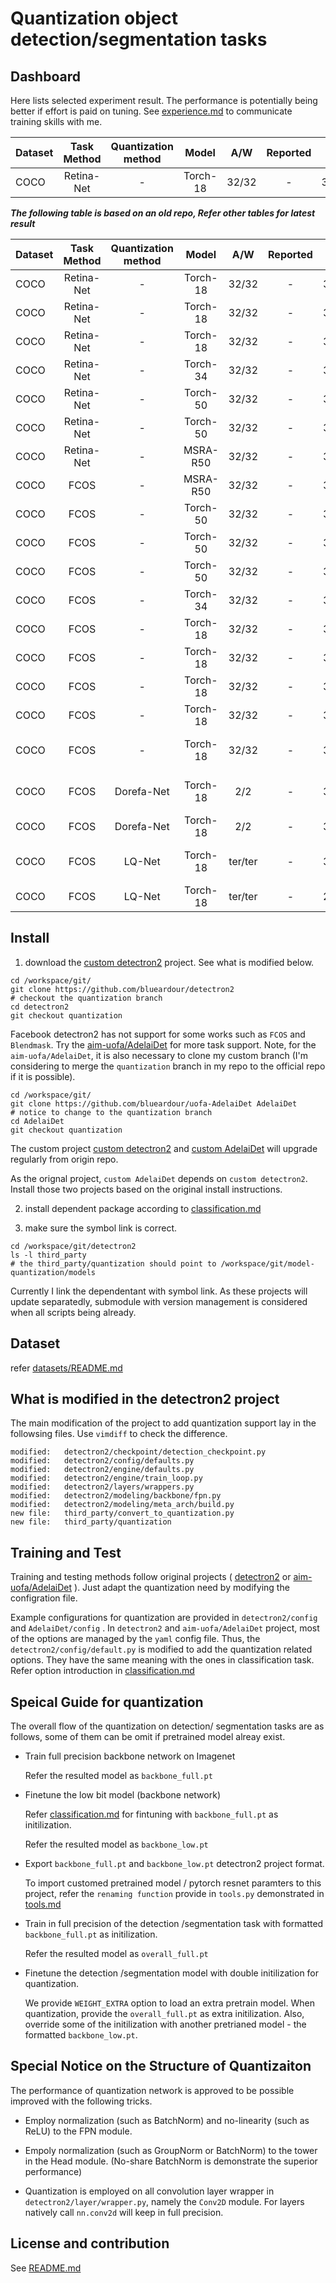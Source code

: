 # Quantization object detection/segmentation tasks

## Dashboard

Here lists selected experiment result. The performance is potentially being better if effort is paid on tuning. See [experience.md](experience.md) to communicate training skills with me.

Dataset | Task Method | Quantization method | Model | A/W | Reported | AP  | Comment 
--- |:---:|:---:|:---:|:---:|:---:|:---:|:---:
COCO | Retina-Net | - | Torch-18 | 32/32 | - | 31.5 | 1x


***The following table is based on an old repo, Refer other tables for latest result***

Dataset | Task Method | Quantization method | Model | A/W | Reported | AP  | Comment 
--- |:---:|:---:|:---:|:---:|:---:|:---:|:---:
COCO | Retina-Net | - | Torch-18 | 32/32 | - | 31.5 | 1x
COCO | Retina-Net | - | Torch-18 | 32/32 | - | 32.8 | 1x, FPN-BN,Head-GN
COCO | Retina-Net | - | Torch-18 | 32/32 | - | 33.0 | 1x, FPN-BN,Head-BN
COCO | Retina-Net | - | Torch-34 | 32/32 | - | 35.2 | 1x
COCO | Retina-Net | - | Torch-50 | 32/32 | - | 36.6 | 1x
COCO | Retina-Net | - | Torch-50 | 32/32 | - | 37.8 | 1x, FPN-BN,Head-BN
COCO | Retina-Net | - | MSRA-R50 | 32/32 | - | 36.4 | 1x
COCO | FCOS | - | MSRA-R50 | 32/32 | - | 38.6 | 1x
COCO | FCOS | - | Torch-50 | 32/32 | - | 38.4 | 1x
COCO | FCOS | - | Torch-50 | 32/32 | - | 38.5 | 1x,FPN-BN
COCO | FCOS | - | Torch-50 | 32/32 | - | 38.9 | 1x,FPN-BN,Head-BN
COCO | FCOS | - | Torch-34 | 32/32 | - | 37.3 | 1x
COCO | FCOS | - | Torch-18 | 32/32 | - | 32.2 | 1x
COCO | FCOS | - | Torch-18 | 32/32 | - | 33.4 | 1x,FPN-BN
COCO | FCOS | - | Torch-18 | 32/32 | - | 33.9 | 1x,FPN-BN, FP16
COCO | FCOS | - | Torch-18 | 32/32 | - | 33.9 | 1x,FPN-BN,Head-BN
COCO | FCOS | - | Torch-18 | 32/32 | - | 34.3 | 1x,FPN-SyncBN,Head-SyncBN
COCO | FCOS | Dorefa-Net | Torch-18 | 2/2 | - | 33.4 | 1x,FPN-BN, Quantize-Backbone
COCO | FCOS | Dorefa-Net | Torch-18 | 2/2 | - | 30.3 | 1x,FPN-BN, Quantize-All
COCO | FCOS | LQ-Net | Torch-18 | ter/ter | - | 32.6 | 1x,FPN-BN, Quantize-Backbone
COCO | FCOS | LQ-Net | Torch-18 | ter/ter | - | 26.2 | 1x,FPN-BN, Quantize-All


## Install

1. download the [custom detectron2](https://github.com/blueardour/detectron2) project. See what is modified below.

```
cd /workspace/git/
git clone https://github.com/blueardour/detectron2
# checkout the quantization branch
cd detectron2
git checkout quantization
```
Facebook detectron2 has not support for some works such as `FCOS` and `Blendmask`. Try the [aim-uofa/AdelaiDet](https://github.com/aim-uofa/AdelaiDet) for more task support. Note, for the `aim-uofa/AdelaiDet`, it is also necessary to clone my custom branch (I'm considering to merge the `quantization` branch in my repo to the official repo if it is possible).

```
cd /workspace/git/
git clone https://github.com/blueardour/uofa-AdelaiDet AdelaiDet
# notice to change to the quantization branch
cd AdelaiDet
git checkout quantization
```

The custom project [custom detectron2](https://github.com/blueardour/detectron2) and [custom AdelaiDet](https://github.com/blueardour/uofa-AdelaiDet) will upgrade regularly from origin repo.

As the orignal project, `custom AdelaiDet` depends on `custom detectron2`.  Install those two projects based on the original install instructions.

2. install dependent package according to [classification.md](./classification.md)

3. make sure the symbol link is correct.
```
cd /workspace/git/detectron2
ls -l third_party
# the third_party/quantization should point to /workspace/git/model-quantization/models
```

Currently I link the dependentant with symbol link. As these projects will update separatedly, submodule with version management is considered when all scripts being already.

## Dataset

refer [datasets/README.md](https://github.com/facebookresearch/detectron2/blob/master/datasets/README.md)

## What is modified in the detectron2 project

The main modification of the project to add quantization support lay in the followsing files.  Use `vimdiff` to check the difference.

```
modified:   detectron2/checkpoint/detection_checkpoint.py
modified:   detectron2/config/defaults.py
modified:   detectron2/engine/defaults.py
modified:   detectron2/engine/train_loop.py
modified:   detectron2/layers/wrappers.py
modified:   detectron2/modeling/backbone/fpn.py
modified:   detectron2/modeling/meta_arch/build.py
new file:   third_party/convert_to_quantization.py
new file:   third_party/quantization
```

## Training and Test

Training and testing methods follow original projects ( [detectron2](https://github.com/facebookresearch/detectron2) or [aim-uofa/AdelaiDet](https://github.com/aim-uofa/AdelaiDet) ). Just adapt the quantization need by modifying the configration file.

Example configurations for quantization are provided in `detectron2/config` and `AdelaiDet/config` . In `detectron2` and `aim-uofa/AdelaiDet` project, most of the options are managed by the `yaml` config file. Thus, the `detectron2/config/default.py` is modified to add the quantization related options. They have the same meaning with the ones in classification task. Refer option introduction in [classification.md](./classification.md#Training-script-options)

## Speical Guide for quantization

The overall flow of the quantization on detection/ segmentation tasks are as follows, some of them can be omit if pretrained model alreay exist.

- Train full precision backbone network on Imagenet

  Refer the resulted model as `backbone_full.pt`

- Finetune the low bit model (backbone network)

  Refer [classification.md](./classification.md) for fintuning with `backbone_full.pt` as initilization.
  
  Refer the resulted model as `backbone_low.pt`
  
- Export `backbone_full.pt` and `backbone_low.pt` detectron2 project format. 

  To import customed pretrained model / pytorch resnet paramters to this project, refer the `renaming function` provide in `tools.py` demonstrated in [tools.md](./tools.md)

- Train in full precision of the detection /segmentation task with formatted `backbone_full.pt` as initilization.
  
  Refer the resulted model as `overall_full.pt`
 
 - Finetune the detection /segmentation model with double initilization for quantization.  
 
   We provide `WEIGHT_EXTRA` option to load an extra pretrain model. When quantization, provide the `overall_full.pt` as extra initilization. Also, override some of the initilization with another pretrianed model - the formatted `backbone_low.pt`.

## Special Notice on the Structure of Quantizaiton

The performance of quantization network is approved to be possible improved with the following tricks.

- Employ normalization (such as BatchNorm) and no-linearity (such as ReLU) to the FPN module.

- Empoly normalization (such as GroupNorm or BatchNorm) to the tower in the Head module. (No-share BatchNorm is demonstrate the superior performance)

- Quantization is employed on all convolution layer wrapper in `detectron2/layer/wrapper.py`, namely the `Conv2D` module. For layers natively call `nn.conv2d` will keep in full precision.

## License and contribution 

See [README.md](../README.md)

